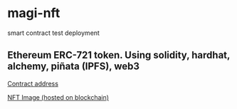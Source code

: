 # magi-nft
smart contract test deployment

## Ethereum ERC-721 token. Using solidity, hardhat, alchemy, piñata (IPFS), web3
[Contract address](https://ropsten.etherscan.io/address/0xf8d3d42a27e16217bc6125f2074033a612630abb)

[NFT Image (hosted on blockchain)](https://gateway.pinata.cloud/ipfs/QmNo87wwFZScj9LmPAgD2iuz3ScrdFvLWHvTKJC7cZ1geK)

